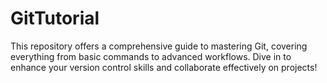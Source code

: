 # GitTutorial
This repository offers a comprehensive guide to mastering Git, covering everything from basic commands to advanced workflows. Dive in to enhance your version control skills and collaborate effectively on projects!
